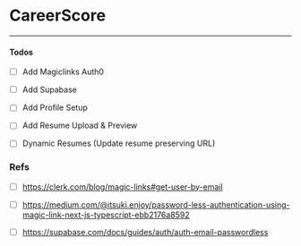 
# CareerScore 
___

#### Todos 
- [ ] Add Magiclinks Auth0
- [ ] Add Supabase
- [ ] Add Profile Setup
- [ ] Add Resume Upload & Preview 
- [ ] Dynamic Resumes (Update resume preserving URL)


### Refs
- [ ] https://clerk.com/blog/magic-links#get-user-by-email
- [ ] https://medium.com/@itsuki.enjoy/password-less-authentication-using-magic-link-next-js-typescript-ebb2176a8592 
- [ ] https://supabase.com/docs/guides/auth/auth-email-passwordless


